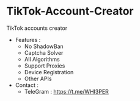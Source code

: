 # TikTok-Account-Creator
TikTok accounts creator
- Features :
  - No ShadowBan
  - Captcha Solver
  - All Algorithms
  - Support Proxies
  - Device Registration
  - Other APIs 
- Contact :
  - TeleGram : https://t.me/WHI3PER
